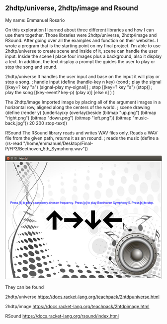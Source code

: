 
## 2hdtp/universe, 2hdtp/image and Rsound
My name: Emmanuel Rosario

On this exploration I learned  about three different libraries  and how I can use them together. Those libraries were 2hdtp/universe, 2hdtp/image and RSound. After going over all the examples and function on their websites.  I wrote a program that is the starting point on my final project. I’m able to use 2hdtp/universe  to create scene and inside of it, scene can handle the user input. Inside the scene I place four images plus a background, also it display a text. In addition, the text display a prompt the guides the user to play or stop the song and sound. 

2hdtp/universe 
It handles the user input and base on the input it will play or stop a song.
; handle input
(define (handle-key n key)
  (cond
    ; play the signal
    [(key=? key "a") (signal-play my-signal)]
    ; stop 
    [(key=? key "s") (stop)]
    ; play the song
    [(key-event? key-p) (play a)]
    [else n]
    )
)

The 2hdtp/image 
Imported image by placing all of the argument images in a horizontal row, aligned along the centers of the world.
; scene drawing
(define (render y)
  (underlay/xy (overlay(beside
                (bitmap "up.png")
                (bitmap "right.png")
                (bitmap "down.png")
                (bitmap "left.png"))
                (bitmap "music-back.jpg")) 20 200 stop-text))

RSound
The RSound library reads and writes WAV files only. Reads a WAV file from the given path, returns it as an rsound.
; reads the music
(define a (rs-read "/home/emmanuel/Desktop/Final-P/FP3/Beethoven_5th_Symphony.wav"))
                
![test image](/World.png?raw=true "test image")

They can be found 

2hdtp/universe https://docs.racket-lang.org/teachpack/2htdpuniverse.html

2hdtp/image https://docs.racket-lang.org/teachpack/2htdpimage.html

RSound https://docs.racket-lang.org/rsound/index.html
